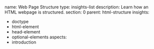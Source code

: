 name: Web Page Structure
type: insights-list
description: Learn how an HTML webpage is structured.
section: 0
parent: html-structure
insights:
  - doctype
  - html-element
  - head-element
  - optional-elements
aspects:
  - introduction
